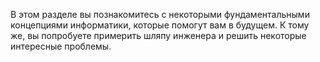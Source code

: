 В этом разделе вы познакомитесь с некоторыми фундаментальными концепциями информатики, которые помогут вам в будущем. К тому же, вы попробуете примерить шляпу инженера и решить некоторые интересные проблемы.
